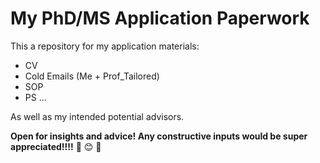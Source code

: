 # My PhD/MS Application Paperwork 

This a repository for my application materials:

- CV
- Cold Emails (Me + Prof_Tailored)
- SOP
- PS
...

As well as my intended potential advisors. 

__Open for insights and advice! Any constructive inputs would be super appreciated!!!!__
:pray: :blush: :pray:

